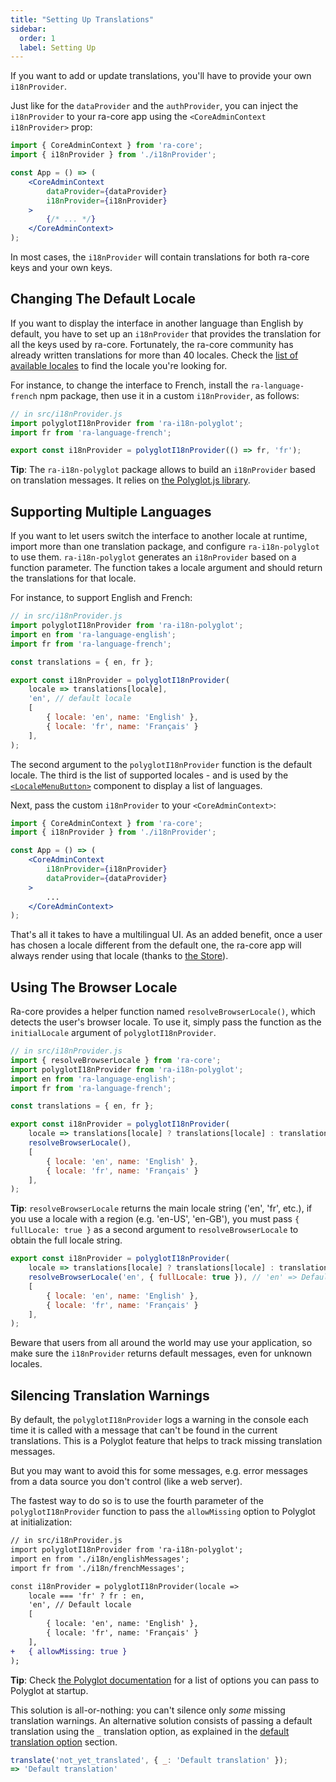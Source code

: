 ```yaml
---
title: "Setting Up Translations"
sidebar:
  order: 1
  label: Setting Up
---
```


If you want to add or update translations, you'll have to provide your own `i18nProvider`.

Just like for the `dataProvider` and the `authProvider`, you can inject the `i18nProvider` to your ra-core app using the `<CoreAdminContext i18nProvider>` prop:

```jsx
import { CoreAdminContext } from 'ra-core';
import { i18nProvider } from './i18nProvider';

const App = () => (
    <CoreAdminContext 
        dataProvider={dataProvider}
        i18nProvider={i18nProvider}
    >
        {/* ... */}
    </CoreAdminContext>
);
```

In most cases, the `i18nProvider` will contain translations for both ra-core keys and your own keys.

## Changing The Default Locale

If you want to display the interface in another language than English by default, you have to set up an `i18nProvider` that provides the translation for all the keys used by ra-core. Fortunately, the ra-core community has already written translations for more than 40 locales. Check the [list of available locales](./TranslationLocales.md) to find the locale you're looking for.

For instance, to change the interface to French, install the `ra-language-french` npm package, then use it in a custom `i18nProvider`, as follows:

```jsx
// in src/i18nProvider.js
import polyglotI18nProvider from 'ra-i18n-polyglot';
import fr from 'ra-language-french';

export const i18nProvider = polyglotI18nProvider(() => fr, 'fr');
```

**Tip**: The `ra-i18n-polyglot` package allows to build an `i18nProvider` based on translation messages. It relies on [the Polyglot.js library](https://airbnb.io/polyglot.js/).

## Supporting Multiple Languages

If you want to let users switch the interface to another locale at runtime, import more than one translation package, and configure `ra-i18n-polyglot` to use them. `ra-i18n-polyglot` generates an `i18nProvider` based on a function parameter. The function takes a locale argument and should return the translations for that locale. 

For instance, to support English and French:

```jsx
// in src/i18nProvider.js
import polyglotI18nProvider from 'ra-i18n-polyglot';
import en from 'ra-language-english';
import fr from 'ra-language-french';

const translations = { en, fr };

export const i18nProvider = polyglotI18nProvider(
    locale => translations[locale],
    'en', // default locale
    [
        { locale: 'en', name: 'English' },
        { locale: 'fr', name: 'Français' }
    ],
);
```

The second argument to the `polyglotI18nProvider` function is the default locale. The third is the list of supported locales - and is used by the [`<LocaleMenuButton>`](https://marmelab.com/react-admin/LocalesMenuButton.html) component to display a list of languages.

Next, pass the custom `i18nProvider` to your `<CoreAdminContext>`:

```jsx
import { CoreAdminContext } from 'ra-core';
import { i18nProvider } from './i18nProvider';

const App = () => (
    <CoreAdminContext
        i18nProvider={i18nProvider}
        dataProvider={dataProvider}
    >
        ...
    </CoreAdminContext>
);
```

That's all it takes to have a multilingual UI. As an added benefit, once a user has chosen a locale different from the default one, the ra-core app will always render using that locale (thanks to [the Store](./Store.md)).

## Using The Browser Locale

Ra-core provides a helper function named `resolveBrowserLocale()`, which detects the user's browser locale. To use it, simply pass the function as the `initialLocale` argument of `polyglotI18nProvider`.

```jsx
// in src/i18nProvider.js
import { resolveBrowserLocale } from 'ra-core';
import polyglotI18nProvider from 'ra-i18n-polyglot';
import en from 'ra-language-english';
import fr from 'ra-language-french';

const translations = { en, fr };

export const i18nProvider = polyglotI18nProvider(
    locale => translations[locale] ? translations[locale] : translations.en,
    resolveBrowserLocale(),
    [
        { locale: 'en', name: 'English' },
        { locale: 'fr', name: 'Français' }
    ],
);
```

**Tip**: `resolveBrowserLocale` returns the main locale string ('en', 'fr', etc.), if you use a locale with a region (e.g. 'en-US', 'en-GB'), you must pass `{ fullLocale: true }` as a second argument to `resolveBrowserLocale` to obtain the full locale string.

```jsx
export const i18nProvider = polyglotI18nProvider(
    locale => translations[locale] ? translations[locale] : translations.en,
    resolveBrowserLocale('en', { fullLocale: true }), // 'en' => Default locale when browser locale can't be resolved, { fullLocale: true } => Return full locale
    [
        { locale: 'en', name: 'English' },
        { locale: 'fr', name: 'Français' }
    ],
);
```

Beware that users from all around the world may use your application, so make sure the `i18nProvider` returns default messages, even for unknown locales.

## Silencing Translation Warnings

By default, the `polyglotI18nProvider` logs a warning in the console each time it is called with a message that can't be found in the current translations. This is a Polyglot feature that helps to track missing translation messages.

But you may want to avoid this for some messages, e.g. error messages from a data source you don't control (like a web server).

The fastest way to do so is to use the fourth parameter of the `polyglotI18nProvider` function to pass the `allowMissing` option to Polyglot at initialization:

```diff
// in src/i18nProvider.js
import polyglotI18nProvider from 'ra-i18n-polyglot';
import en from './i18n/englishMessages';
import fr from './i18n/frenchMessages';

const i18nProvider = polyglotI18nProvider(locale => 
    locale === 'fr' ? fr : en,
    'en', // Default locale
    [
        { locale: 'en', name: 'English' },
        { locale: 'fr', name: 'Français' }
    ],
+   { allowMissing: true }
);
```

**Tip**: Check [the Polyglot documentation](https://airbnb.io/polyglot.js/#options-overview) for a list of options you can pass to Polyglot at startup. 

This solution is all-or-nothing: you can't silence only *some* missing translation warnings. An alternative solution consists of passing a default translation using the `_` translation option, as explained in the [default translation option](./TranslationTranslating.md#interpolation-pluralization-and-default-translation) section. 

```jsx
translate('not_yet_translated', { _: 'Default translation' });
=> 'Default translation'
```

